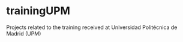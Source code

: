 trainingUPM
===========

Projects related to the training received at Universidad Politécnica de Madrid (UPM)
